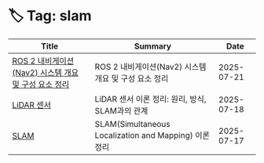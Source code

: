 # 🏷️ Tag: slam

| Title | Summary | Date |
|-------|---------|------|
| [ROS 2 내비게이션(Nav2) 시스템 개요 및 구성 요소 정리](https://github.com/MinHyeok-lee1/TIL/blob/main/2025/07/21-Ros2Nav2.md) | ROS 2 내비게이션(Nav2) 시스템 개요 및 구성 요소 정리 | 2025-07-21 |
| [LiDAR 센서](https://github.com/MinHyeok-lee1/TIL/blob/main/2025/07/18-LiDAR.md) | LiDAR 센서 이론 정리: 원리, 방식, SLAM과의 관계 | 2025-07-18 |
| [SLAM](https://github.com/MinHyeok-lee1/TIL/blob/main/2025/07/17-slam.md) | SLAM(Simultaneous Localization and Mapping) 이론 정리 | 2025-07-17 |
